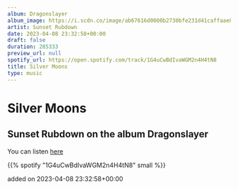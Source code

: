 ```yaml
---
album: Dragonslayer
album_image: https://i.scdn.co/image/ab67616d0000b2730bfe231d41caffaae8a119be
artist: Sunset Rubdown
date: 2023-04-08 23:32:58+00:00
draft: false
duration: 285333
preview_url: null
spotify_url: https://open.spotify.com/track/1G4uCwBdIvaWGM2n4H4tN8
title: Silver Moons
type: music
---
```



# Silver Moons

## Sunset Rubdown on the album Dragonslayer

You can listen [here](https://open.spotify.com/track/1G4uCwBdIvaWGM2n4H4tN8)

{{% spotify "1G4uCwBdIvaWGM2n4H4tN8" small %}}

added on 2023-04-08 23:32:58+00:00
